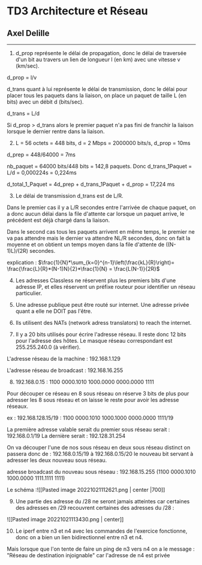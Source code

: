 # TD3 Architecture et Réseau
## Axel Delille

---

1. d_prop représente le délai de propagation, donc le délai de traversée d'un bit au travers un lien de longueur l (en km) avec une vitesse v (km/sec).

d_prop = l/v

d_trans quant à lui représente le délai de transmission, donc le délai pour placer tous les paquets dans la liaison, on place un paquet de taille L (en bits) avec un débit d (bits/sec). 

d_trans = L/d

Si d_prop > d_trans alors le premier paquet n'a pas fini de franchir la liaison lorsque le dernier rentre dans la liaison.



2. L = 56 octets = 448 bits, d = 2 Mbps = 2000000 bits/s, d_prop = 10ms

d_prep = 448/64000 = 7ms

nb_paquet = 64000 bits/448 bits = 142,8 paquets.
Donc d_trans_1Paquet = L/d = 0,000224s = 0,224ms

d_total_1_Paquet = 4d_prep + d_trans_1Paquet + d_prop = 17,224 ms



3. Le délai de transmission d_trans est de L/R. 

Dans le premier cas il y a L/R secondes entre l'arrivée de chaque paquet, on a donc aucun délai dans la file d'attente car lorsque un paquet arrive, le précédent est déjà chargé dans la liaison.

Dans le second cas tous les paquets arrivent en même temps, le premier ne va pas attendre mais le dernier va attendre NL/R secondes, donc on fait la moyenne et on obtient un temps moyen dans la file d'attente de ((N-1)L)/(2R) secondes.

explication : $\frac{1}{N}*\sum_{k=0}^{n-1}\left(\frac{kL}{R}\right)= \frac{\frac{L}{R}*(N-1)N}{2}*\frac{1}{N} = \frac{L(N-1)}{2R}$



4. Les adresses Classless ne réservent plus les premiers bits d'une adresse IP, et elles réservent un préfixe routeur pour identifier un réseau particulier.



5. Une adresse publique peut être routé sur internet. Une adresse privée quant a elle ne DOIT pas l'être.



6. Ils utilisent des NATs (network adress translators) to reach the internet.



7. Il y a 20 bits utilisés pour écrire l'adresse réseau.
Il reste donc 12 bits pour l'adresse des hôtes.
Le masque réseau correspondant est 255.255.240.0 (à vérifier).

L'adresse réseau de la machine : 192.168.1.129

L'adresse réseau de broadcast : 192.168.16.255



8. 192.168.0.15 : 1100 0000.1010 1000.0000 0000.0000 1111

Pour découper ce réseau en 8 sous réseau on réserve 3 bits de plus pour adresser les 8 sous réseau et on laisse le reste pour avoir les adresse réseaux.

ex : 192.168.128.15/19 : 1100 0000.1010 1000.1000 0000.0000 1111/19

La première adresse valable serait du premier sous réseau serait : 192.168.0.1/19
La dernière serait : 192.128.31.254

On va découper l'une de nos sous réseau en deux sous réseau distinct on passera donc de :
192.168.0.15/19 à 192.168.0.15/20 le nouveau bit servant à adresser les deux nouveau sous réseau.

adresse broadcast du nouveau sous réseau : 
192.168.15.255 (1100 0000.1010 1000.0000 1111.1111 1111)

Le schéma :![[Pasted image 20221021112621.png | center |700]]



9. Une partie des adresse du /28 ne seront jamais atteintes car certaines des adresses en /29 recouvrent certaines des adresses du /28 :

![[Pasted image 20221021113430.png | center]]



10. Le iperf entre n3 et n4 avec les commandes de l'exercice fonctionne, donc on a bien un lien bidirectionnel entre n3 et n4.

Mais lorsque que l'on tente de faire un ping de n3 vers n4 on a le message : "Réseau de destination injoignable" car l'adresse de n4 est privée


